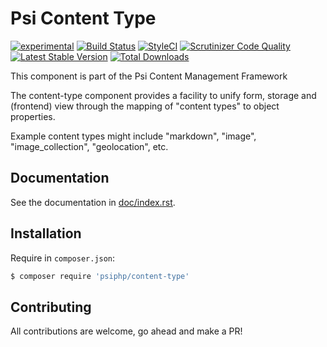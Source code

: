 # Psi Content Type

[![experimental](http://badges.github.io/stability-badges/dist/experimental.svg)](http://github.com/badges/stability-badges)
[![Build Status](https://travis-ci.org/psiphp/content-type.svg?branch=master)](https://travis-ci.org/psiphp/content-type)
[![StyleCI](https://styleci.io/repos/59910930/shield)](https://styleci.io/repos/59910930)
[![Scrutinizer Code
Quality](https://scrutinizer-ci.com/g/psiphp/content-type/badges/quality-score.png?b=master)](https://scrutinizer-ci.com/g/psiphp/content-type/?branch=master)
[![Latest Stable Version](https://poser.pugx.org/psiphp/content-type/version.png?format=plastic)](https://packagist.org/packages/psiphp/content-type)
[![Total Downloads](https://poser.pugx.org/psiphp/content-type/d/total.png?format=plastic)](https://packagist.org/packages/psiphp/content-type)


This component is part of the Psi Content Management Framework

The content-type component provides a facility to unify form, storage and
(frontend) view through the mapping of "content types" to object properties.

Example content types might include "markdown", "image", "image_collection",
"geolocation", etc.

## Documentation

See the documentation in [doc/index.rst](https://github.com/psiphp/content-type/blob/master/docs/index.rst).

## Installation

Require in `composer.json`:

```bash
$ composer require 'psiphp/content-type'
```

## Contributing

All contributions are welcome, go ahead and make a PR!
